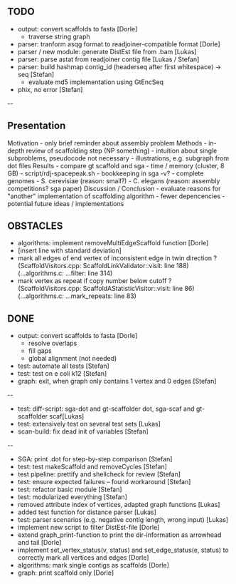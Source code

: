 ## TODO
- output: convert scaffolds to fasta [Dorle]
  - traverse string graph
- parser: tranform asqg format to readjoiner-compatible format [Dorle]
- parser / new module: generate DistEst file from .bam [Lukas]
- parser: parse astat from readjoiner contig file [Lukas / Stefan]
- parser: build hashmap contig_id (headerseq after first whitespace) -> seq [Stefan]
  - evaluate md5 implementation using GtEncSeq
- phix, no error [Stefan]

--
## Presentation
  Motivation
    - only brief reminder about assembly problem
  Methods
    - in-depth review of scaffolding step (NP something)
      - intuition about single subproblems, pseudocode not necessary
      - illustrations, e.g. subgraph from dot files
  Results
    - compare gt scaffold and sga
      - time / memory (cluster, 8 GB)
        - script/rdj-spacepeak.sh <binary>
        - bookkeeping in sga -v?
      - complete genomes
        - S. cerevisiae (reason: small?)
        - C. elegans (reason: assembly competitions? sga paper)
  Discussion / Conclusion
    - evaluate reasons for "another" implementation of scaffolding algorithm
      - fewer depencencies
      - potential future ideas / implementations

## OBSTACLES
- algorithms: implement removeMultiEdgeScaffold function [Dorle]
- [insert line with standard deviation]
- mark all edges of end vertex of inconsistent edge in twin direction ?
  (ScaffoldVisitors.cpp: ScaffoldLinkValidator::visit: line 188)
  (...algorithms.c: ...filter: line 314)
- mark vertex as repeat if copy number below cutoff ?
  (ScaffoldVisitors.cpp: ScaffoldAStatisticVisitor::visit: line 86)
  (...algorithms.c: ...mark_repeats: line 83)

## DONE
- output: convert scaffolds to fasta [Dorle]
  - resolve overlaps
  - fill gaps
  - global alignment (not needed)
- test: automate all tests [Stefan]
- test: test on e coli k12 [Stefan]
- graph: exit, when graph only contains 1 vertex and 0 edges [Stefan]

--
- test: diff-script: sga-dot and gt-scaffolder dot, sga-scaf and gt-scaffolder scaf[Lukas]
- test: extensively test on several test sets [Lukas]
- scan-build: fix dead init of variables [Stefan]

--
- SGA: print .dot for step-by-step comparison [Stefan]
- test: test makeScaffold and removeCycles [Stefan]
- test pipeline: prettify and shellcheck for review [Stefan]
- test: ensure expected failures – found workaround [Stefan]
- test: refactor basic module [Stefan]
- test: modularized everything [Stefan]
- removed attribute index of vertices, adapted graph functions [Lukas]
- added test function for distance parser [Lukas]
- test: parser scenarios (e.g. negative contig length, wrong input) [Lukas]
- implement new script to filter DistEst-file [Dorle]
- extend graph_print-function to print the dir-information as arrowhead and tail [Dorle]
- implement set_vertex_status(v, status) and set_edge_status(e, status)
   to correctly mark all vertices and edges [Dorle]
- algorithms: mark single contigs as scaffolds [Dorle]
- graph: print scaffold only [Dorle]
